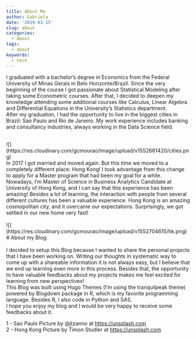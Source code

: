 ```yaml
---
title: About Me
author: Gabriela
date: '2019-03-15'
slug: about
categories:
  - About
tags:
  - about
keywords:
  - tech
---
```



I graduated with a bachelor’s degree in Economics from the Federal University of Minas Gerais in Belo Horizonte/Brazil. Since the very beginning of the course I got passionate about Statistical Modeling after taking some Econometric courses.  After that, I decided to deepen my knowledge attending some additional courses like Calculus, Linear Algebra and Differential Equations in the University’s Statistics department.<br>
After my graduation, I had the opportunity to live in the biggest cities in Brazil: Sao Paulo and Rio de Janeiro. My work experience includes banking and consultancy industries, always working in the Data Science field.<br>

<br>
![](https://res.cloudinary.com/gcmourao/image/upload/v1552661420/cities.png)
<br>
In 2017 I got married and moved again. But this time we moved to a completely different place: Hong Kong! I took advantage from this change to apply for a Master program that had been my goal for a while.<br>
Nowadays, I’m Master of Science in Business Analytics Candidate at University of Hong Kong, and I can say that this experience has been amazing! Besides a lot of learning, the interaction with people from several different cultures has been a valuable experience. Hong Kong is an amazing cosmopolitan city, and it overcame our expectations. Surprisingly, we got settled in our new home very fast!<br>  
<br>
![](https://res.cloudinary.com/gcmourao/image/upload/v1552704615/hk.png)
<br>
# About my Blog: <br>
<br>
I decided to setup this Blog because I wanted to share the personal projects that I have been working on. Writing our thoughts in systematic way to come up with a shareable information it is not always easy, but I believe that we end up learning even more in this process. Besides that, the opportunity to have valuable feedbacks about my projects makes me feel excited for learning from new perspectives!<br>
This Blog was built using Hugo Themes (I’m using the tranquilpeak theme) powered by Blogdown package in R, which is my favorite programming language. Besides R, I also code in Python and SAS.<br>
I hope you enjoy my blog and I would be very happy to receive some feedbacks about it.<br>



1 - Sao Paulo Picture by @jtzanno at https://unsplash.com <br>
2 - Hong Kong Picture by Timon Studler at https://unsplash.com 



